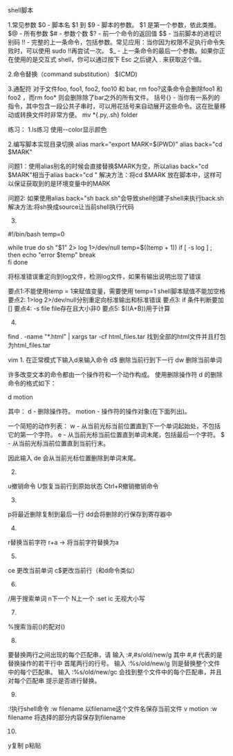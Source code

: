 shell脚本

1.常见参数
$0 - 脚本名
$1 到 $9 - 脚本的参数。 $1 是第一个参数，依此类推。
$@ - 所有参数
$# - 参数个数
$? - 前一个命令的返回值
$$ - 当前脚本的进程识别码
!! - 完整的上一条命令，包括参数。常见应用：当你因为权限不足执行命令失败时，可以使用 sudo !!再尝试一次。
$_ - 上一条命令的最后一个参数。如果你正在使用的是交互式 shell，你可以通过按下 Esc 之后键入 . 来获取这个值。

2.命令替换（command substitution）
$(CMD)

3.通配符
对于文件foo, foo1, foo2, foo10 和 bar, rm foo?这条命令会删除foo1 和 foo2 ，而rm foo* 则会删除除了bar之外的所有文件。
括号{} - 当你有一系列的指令，其中包含一段公共子串时，可以用花括号来自动展开这些命令。这在批量移动或转换文件时非常方便。
mv *{.py,.sh} folder


练习：
1.ls练习 
使用--color显示颜色

2.编写脚本实现目录切换
alias mark="export MARK=$(PWD)"
alias back="cd $MARK"

问题1：使用alias别名的时候会直接替换$MARK为空，所以alias back="cd $MARK"相当于alias back="cd "
解决方法：将cd $MARK 放在脚本中，这样可以保证获取到的是环境变量中的MARK

问题2: 如果使用alias back="sh back.sh"会导致shell创建子shell来执行back.sh
解决方法:将sh换成source让当前shell执行代码


3.
#!/bin/bash
temp=0

while true
do
	sh "$1" 2> log 1>/dev/null
	temp=$((temp + 1)) 
	if [ -s log ] ; then
		echo "error $temp"
		break   
	fi
done

将标准错误重定向到log文件，检测log文件，如果有输出说明出现了错误

要点1:不能使用temp = 1来赋值变量，需要使用 temp=1 shell脚本赋值不能加空格
要点2: 1>log 2>/dev/null分别重定向标准输出和标准错误
要点3: if 条件判断要加[]
要点4: -s file file存在且大小非0
要点5: $((A+B))用于计算


4.
 find . -name "*.html" | xargs tar -cf html_files.tar
找到全部的html文件并且打包为html_files.tar



vim
1.
在正常模式下输入d来输入命令
d$ 删除当前行到下一行
dw 删除当前单词

许多改变文本的命令都由一个操作符和一个动作构成。
使用删除操作符 d 的删除命令的格式如下：

d   motion

其中：
d      - 删除操作符。
motion - 操作符的操作对象(在下面列出)。

一个简短的动作列表：
w - 从当前光标当前位置直到下一个单词起始处，不包括它的第一个字符。
e - 从当前光标当前位置直到单词末尾，包括最后一个字符。
$ - 从当前光标当前位置直到当前行末。

因此输入 de 会从当前光标位置删除到单词末尾。


2.
u撤销命令
U恢复当前行到原始状态
Ctrl+R撤销撤销命令


3.
p将最近删除复制到最后一行
dd会将删除的行保存到寄存器中

4.
r替换当前字符
r+a -> 将当前字符替换为a

5.
ce 更改当前单词
c$更改当前行（和d命令类似）

6.
/用于搜索单词
n下一个 N上一个
:set ic 无视大小写

7.
%搜索当前()的配对()

8.
要替换两行之间出现的每个匹配串，请
输入   :#,#s/old/new/g   其中 #,# 代表的是替换操作的若干行中
                      首尾两行的行号。
输入   :%s/old/new/g     则是替换整个文件中的每个匹配串。
输入   :%s/old/new/gc    会找到整个文件中的每个匹配串，并且对每个匹配串
                      提示是否进行替换。

9.
:!执行shell命令
:w filename 以filename这个文件名保存当前文件
v motion :w filename 将选择的部分内容保存到filename

10.
y复制
p粘贴



